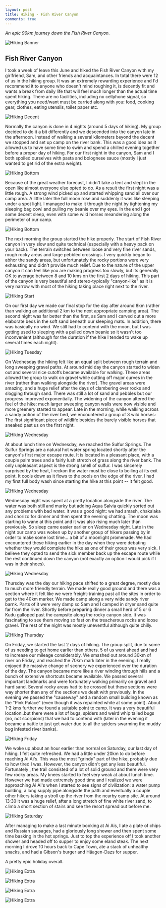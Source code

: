 ```yaml
---
layout: post
title: Hiking - Fish River Canyon
comments: true
---
```


*An epic 90km journey down the Fish River Canyon.*

![Hiking Banner](/public/images/posts/fish_river_canyon_2016/hiking_banner-min.jpg)

## Fish River Canyon

I took a week of leave this June and hiked the Fish River Canyon with my girlfriend, Sam, and other friends and acquaintances. In total there were 12 of us in the hiking group. It was an extremely rewarding experience and I'd recommend it to anyone who doesn't mind roughing it, is decently fit and wants a break from daily life that will feel much longer than the actual time spent hiking. There are no facilities, including no cellphone signal, so everything you need/want must be carried along with you: food, cooking gear, clothes, eating utensils, toilet paper etc.

<!--break-->

![Hiking Decent](/public/images/posts/fish_river_canyon_2016/hiking_decent-min.jpg)

Normally the canyon is done in 4 nights (around 5 days of hiking). My group decided to do it a bit differently and we descended into the canyon late in the afternoon. Instead of walking a several kilometers beyond the decent we stopped and set up camp on the river bank. This was a good idea as it allowed us to have some time to swim and spend a chilled evening together before a proper day of hiking. For our first night in the canyon, Sam and I both spoiled ourselves with pasta and bolognese sauce (mostly I just wanted to get rid of the extra weight).

![Hiking Bottom](/public/images/posts/fish_river_canyon_2016/hiking_bottom-min.jpg)

Because of the great weather forecast, I didn't take a tent and slept in the open like almost everyone else opted to do. As a result the first night was a little rough. A strong wind picked up and started whipping sand all over our camp area. A little later the full moon rose and suddenly it was like sleeping under a spot light. I managed to make it through the night by tightening my sleeping bag cowl and pulling my beanie over my eyes. In the end I got some decent sleep, even with some wild horses meandering along the perimeter of our camp.

![Hiking Bottom](/public/images/posts/fish_river_canyon_2016/hiking_bottom_2-min.jpg)

The next morning the group started the hike properly. The start of Fish River canyon in very slow and quite technical (especially with a heavy pack on your back). The terrain switches between loose and very fine river sands, rough rocky areas and large pebbled crossings. I very quickly began to abhor the sandy areas, but unfortunately the rocky portions were very exhausting and didn't provide much relief. Due to the nature of the upper canyon it can feel like you are making progress too slowly, but its generally OK to average between 8 and 10 kms on the first 2 days of hiking. This part of the canyon is very beautiful and stereo-typically "canyon-like" as it is very narrow with most of the hiking taking place right next to the river.

![Hiking Start](/public/images/posts/fish_river_canyon_2016/hiking_start-min.jpg)

On our first day we made our final stop for the day after around 8km (rather than walking an additional 2 km to the next appropriate camping area). The second night was far better than the first, as Sam and I carved out a more elaborate beds in the soft sand beneath our sleeping mats. In addition, there was basically no wind. We still had to contend with the moon, but I was getting used to sleeping with a pulled down beanie so it wasn't too inconvenient (although for the duration if the hike I tended to wake up several times each night).

![Hiking Tuesday](/public/images/posts/fish_river_canyon_2016/hiking_tuesday-min.jpg)

On Wednesday the hiking felt like an equal split between rough terrain and long sweeping gravel paths. At around mid day the canyon started to widen out and several nice cutoffs became available for walking. These areas allowed the group to walk on gravel while cutting off major curves in the river (rather than walking alongside the river). The gravel areas were amazing, and a huge relief after the days of clambering over rocks and slogging through sand. There was still a lot of sand and pebbles but our progress improved exponentially. The widening of the canyon altered the feel of the hike: much larger sweeping canyon walls were now visible and more greenery started to appear. Late in the morning, while walking across a sandy potion of the river bed, we encountered a group of 3 wild horses: The first significant piece of wildlife besides the barely visible horses that sneaked past us on the first night.

![Hiking Wednesday](/public/images/posts/fish_river_canyon_2016/hiking_wednesday-min.jpg)

At about lunch time on Wednesday, we reached the Sulfur Springs. The Sulfur Springs are a natural hot water spring located shortly after the canyon's first major escape route. It is located in a pleasant place, with a couple palm trees and a fairly lush stretch of grass along the river bank. The only unpleasant aspect is the strong smell of sulfur. I was sincerely surprised by the heat, I reckon the water must be close to boiling at its exit point. It cools down as it flows to the pools on the edge of the river. I had my first full body wash since starting the hike at this point -- It felt good.

![Hiking Wednesday](/public/images/posts/fish_river_canyon_2016/hiking_wednesday_2-min.jpg)

Wednesday night was spent at a pretty location alongside the river. The water was both still and murky but adding Aqua Salvia quickly sorted out any problems with bad water. It was a good night: we had smash, chakalaka and chorizo for dinner and then spent the evening chatting. The moon was starting to wane at this point and it was also rising much later than previously. So sleep came easier earlier on Wednesday night. Late in the night our camp was woken up by another group of hikers passing by in order to make some lost time... a bit of a moonlight promenade. We had encountered these hiking earlier in the day when they were debating whether they would complete the hike as one of their group was very sick. I believe they opted to send the sick member back up the escape route while the rest continued down the canyon (not exactly an option I would pick if I was in their shoes).

![Hiking Wednesday](/public/images/posts/fish_river_canyon_2016/hiking_wednesday_3-min.jpg)

Thursday was the day our hiking pace shifted to a great degree, mostly due to much more friendly terrain. We made really good ground and there was a section where it felt like we were freight-training past all the sites in order to get to the 40km marker. We made camp along a very wide sandy river barnk. Parts of it were very damp so Sam and I camped in dryer sand quite far from the river. Shortly before preparing dinner a small herd of 5 or 6 Kudu galloped past the campsite along the rocky canyon side. It was fascinating to see them moving so fast on the treacherous rocks and loose gravel. The rest of the night was mostly uneventful although quite chilly.

![Hiking Thursday](/public/images/posts/fish_river_canyon_2016/hiking_thursday-min.jpg)

On Friday, we started the last 2 days of hiking. The group split, due to some of us needing to get home earlier than others. 5 of us went ahead and had to increase our mileage considerably. We smashed out around 30km of river on Friday, and reached the 70km mark later in the evening. I really enjoyed the massive change of scenery we experienced over the duration of the day. The canyon became more like a river winding through hills and a bunch of extensive shortcuts became available. We passed several important landmarks and were fortunately walking primarily on gravel and hard sand. Several rocky areas had to be crossed but these sections were way shorter than any of the sections we dealt with previously. In the evening we passed the "causeway" and a random small building known as the "Pink Palace" (even though it was repainted white at some point). About 1-2 kms further we found a suitable point to camp. It was a very beautiful location..but there were a lot of bugs, spiders and weird whip tailed bugs (no, not scorpions) that we had to contend with (later in the evening it became a battle to just get water due to all the spiders swarming the muddy bug infested river banks).

![Hiking Friday](/public/images/posts/fish_river_canyon_2016/hiking_friday-min.jpg)

We woke up about an hour earlier than normal on Saturday, our last day of hiking. I felt quite refreshed. We had a little under 20km to do before reaching Ai Ai's. This was the most "grindy" part of the hike, probably due to how tired I was. However, the canyon didn't get any less beautiful. Fortunately , the trail consisted of a lot of solid ground and there were very few rocky areas. My knees started to feel very weak at about lunch time. However we had made extremely good time and I realized we were approaching Ai Ai's when I started to see signs of civilization: a water pump building, a long supply pipe alongside the path and eventually a couple other hikers taking a stroll up the river from the nearby camp site. At around 13:30 it was a huge relief, after a long stretch of fine white river sand, to climb a short section of stairs and see the resort spread out before me.

![Hiking Saturday](/public/images/posts/fish_river_canyon_2016/hiking_saturday-min.jpg)

After managing to make a last minute booking at Ai Ais, I ate a plate of chips and Russian sausages, had a gloriously long shower and then spent some time basking in the hot springs. Just to top the experience off I took another shower and headed off to supper to enjoy some eland steak. The next morning I drove 10 hours back to Cape Town, ate a stack of unhealthy snacks, and had a Gibson's burger and Häagen-Dazs for supper.

A pretty epic holiday overall.

![Hiking Extra](/public/images/posts/fish_river_canyon_2016/hiking_extra-min.jpg)

![Hiking Extra](/public/images/posts/fish_river_canyon_2016/hiking_extra_2-min.jpg)

![Hiking Extra](/public/images/posts/fish_river_canyon_2016/hiking_extra_3-min.jpg)

![Hiking Extra](/public/images/posts/fish_river_canyon_2016/hiking_extra_4-min.jpg)
